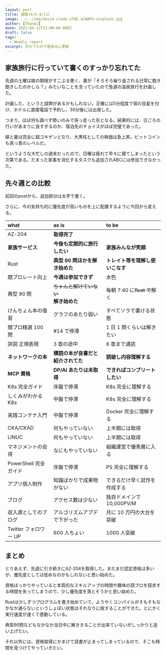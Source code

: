 ```yaml
---
layout: post
title: 週報(4/5-4/11)
image: ../../img/david-clode-iFQE-aCAWPU-unsplash.jpg
author: [Thanai]
date: 2021-04-12T12:00:00.000Z
draft: false
tags:
  - Weekly report
excerpt: 忘れてたので昼休みに更新
---
```


<!-- prettier-ignore-start -->

## 家族旅行に行っていて書くのすっかり忘れてた

先週の土曜は娘の期限がすこぶる悪く、妻が「そろそろ繰り返される日常に飽き飽きしたのかしら？」みたいなことを言っていたので急遽の温泉旅行を計画した。

計画した、というと語弊があるかもしれない。正確には5分程度で宿の目星を付け、ホテルに直接電話で予約し、30分後には出発した。

つまり、ほぼ何も調べず勢いのみで突っ走った形となる。結果的には、日ごろの行いがあまりに良すぎるのか、宿泊先のチョイスがほぼ完璧であった。

娘と妻は完全に超ゴキゲンとなり、大黒柱としての株価は急上昇。ビットコインも真っ青のレベルだ。

というような大忙しの週末だったので、日曜は疲れて早々に寝てしまったという次第である。たまった家事を消化するタスクも追加されABCには参加できなかった。

## 先々週との比較

前回のpostから、追加部分は太字で書く。

さらに、今の気持ち的に優先度が高いものを上に配置するように今回から変える。

<!-- prettier-ignore-end -->

| what                  | as is                                         | to be                            |
| :-------------------- | :-------------------------------------------- | :------------------------------- |
| AZ-204                | **取得完了**                                  |                                  |
| **家族サービス**      | **今後も定期的に旅行したい**                  | **家族みんなが笑顔**             |
| Rust                  | **典型 90 問ほかを解き始めた**                | **トレイト等を理解し使いこなす** |
| 競プロレート向上      | **今週は参加できず**                          | 水色                             |
| 典型 90 問            | <s>ちゃんと解けていない</s><br>**解き始めた** | 毎朝 7:40 に<s>Rust で</s>解く   |
| けんちょん本の復習    | グラフのあたり弱い                            | すべてソラで書ける状態           |
| 競プロ精選 100 問     | #14 で停滞                                    | 1 日 1 問くらいは解きたい        |
| 詳説 正規表現         | 3 章の途中                                    | 6 章まで通読                     |
| **ネットワークの本**  | **積読の本が良書だと紹介されてた**            | **読破し内容理解する**           |
| **MCP 資格**          | **DP/AI あたりは未取得**                      | **できればコンプリートしたい**   |
| K8s 完全ガイド        | 序盤で停滞                                    | K8s 完全に理解する               |
| しくみがわかる K8s    | 中盤で停滞                                    | K8s 完全に理解する               |
| 実践コンテナ入門      | 中盤で停滞                                    | Docker 完全に理解する            |
| CKA/CKAD              | 何もやっていない                              | 上半期には取得                   |
| LINUC                 | 何もやっていない                              | 上半期には取得                   |
| マネジメントの会得    | なにもやっていない                            | 組織運営で優秀層に入る           |
| PowerShell 完全ガイド | 序盤で停滞                                    | PS 完全に理解する                |
| アプリ個人制作        | 知識ばかりで成果物がない                      | できるだけ早く試作を作成する     |
| ブログ                | アクセス数は少ない                            | 独自ドメインで 10,000PV/M        |
| 収入源としてのブログ  | アルゴリズムアプデで下がった                  | 月に 10 万円の大台を突破         |
| Twitter フォロワー UP | 600 人ちょい                                  | 1000 人突破                      |

<!-- prettier-ignore-start -->

## まとめ

とりあえず、先週に引き続きにAZ-204を取得した。まだまだ認定資格は多いが、優先度としては低めなのかもしれないと思い始めた。

資格ばっかりやっていると本質的なスキルアップの時間や趣味の競プロを探求する時間を失ってしまうので、少し優先度を落とそうかと思い始めた。

Rustは少しずつプログラムを書き始めていて、ようやくコンパイルがそもそもなかなか通らないというしょぼい状態はそれなりに脱することができた。とにかく実行速度が速くて感動している。

典型90問などもなかなか当日中に解ききることが出来ていないがしっかりと追い上げたい。

それ以外には、資格取得にかまけて読書が止まってしまっているので、そこも時間を見つけてやっていきたい。

<!-- prettier-ignore-end -->
